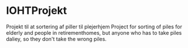 # IOHTProjekt
Projekt til at sortering af piller til plejerhjem
Project for sorting of piles for elderly and people in retirementhomes, but anyone who has to take piles daliey, so they don't take the wrong piles.
